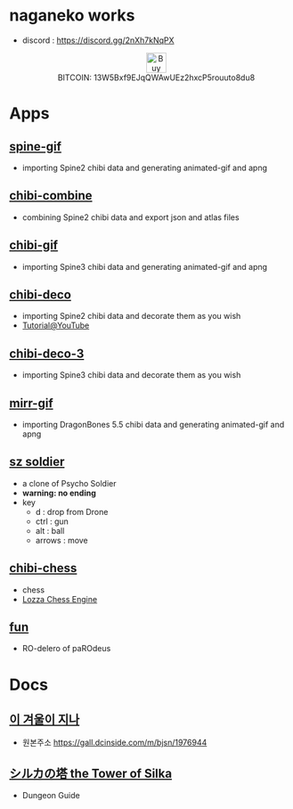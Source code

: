 # naganeko works


* discord :  https://discord.gg/2nXh7kNqPX 


  <div style="text-align: center;">
    <a href='https://ko-fi.com/O4O71EJ86' target='_blank'><img height='36' style='border:0px;height:36px;' src='https://cdn.ko-fi.com/cdn/kofi1.png?v=3' border='0' alt='Buy Me a Coffee at ko-fi.com' /></a>
    <br/>
    BITCOIN: 13W5Bxf9EJqQWAwUEz2hxcP5rouuto8du8
  </div>


# Apps

## [spine-gif](https://naganeko.pages.dev/spine-gif)

- importing Spine2 chibi data and generating animated-gif and apng

## [chibi-combine](https://naganeko.pages.dev/chibi-combine/)

- combining Spine2 chibi data and export json and atlas files

## [chibi-gif](https://naganeko.pages.dev/chibi-gif)

- importing Spine3 chibi data and generating animated-gif and apng

## [chibi-deco](https://naganeko.pages.dev/chibi-deco)

- importing Spine2 chibi data and decorate them as you wish 
- [Tutorial@YouTube](https://youtu.be/Sc_bZ5j4NYI)

## [chibi-deco-3](https://naganeko.pages.dev/chibi-deco-3)

- importing Spine3 chibi data and decorate them as you wish 

## [mirr-gif](https://naganeko.pages.dev/mirr-gif)

- importing DragonBones 5.5 chibi data and generating animated-gif and apng

## [sz soldier](https://naganeko.github.io/sz_soldier/)

- a clone of Psycho Soldier
- **warning: no ending**
- key 
  * d : drop from Drone
  * ctrl : gun
  * alt : ball
  * arrows : move


## [chibi-chess](https://naganeko.github.io/gfl-chess/)

- chess
- [Lozza Chess Engine](https://github.com/op12no2/lozza)

## [fun](https://naganeko.pages.dev/fun/)

- RO-delero of paROdeus


# Docs
## [이 겨울이 지나](https://naganeko.github.io/winter-of-dolls/)

- 원본주소 https://gall.dcinside.com/m/bjsn/1976944 

## [シルカの塔 the Tower of Silka](https://naganeko.github.io/tower-of-silka/)

- Dungeon Guide
